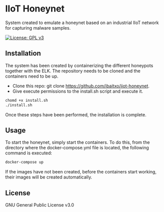 # IIoT Honeynet
System created to emulate a honeynet based on an industrial IIoT network for capturing malware samples.

[![License: GPL v3](https://img.shields.io/badge/License-GPLv3-blue.svg)](https://www.gnu.org/licenses/gpl-3.0)

## Installation
The system has been created by containerizing the different honeypots together with the ELK. The repository needs to be cloned and the containers need to be up.

* Clone this repo: git clone https://github.com/ibaitxo/iiot-honeynet.
* Give execute permissions to the install.sh script and execute it.
```bash
chomd +x install.sh
./install.sh
```

Once these steps have been performed, the installation is complete.

## Usage
To start the honeynet, simply start the containers. To do this, from the directory where the docker-compose.yml file is located, the following command is executed:

```bash
docker-compose up
```
If the images have not been created, before the containers start working, their images will be created automatically.

## License
GNU General Public License v3.0

